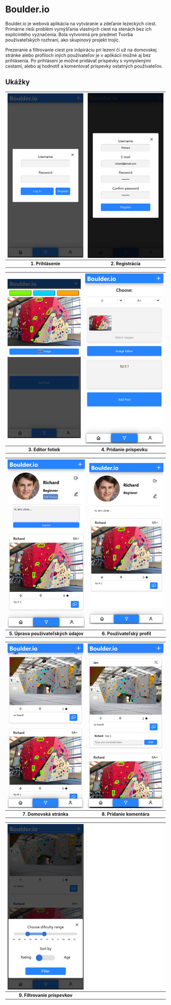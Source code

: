 # Boulder.io

Boulder.io je webová aplikácia na vytváranie a zdeľanie lezeckých ciest. Primárne rieši problém vymýšľania vlastných ciest na stenách bez ich explicintého vyznačenia. Bola vytvorená pre predmet Tvorba používateľských rozhraní, ako skupinový projekt trojíc.

Prezeranie a filtrovanie ciest pre inšpiráciu pri lezení či už na domovskej stránke alebo profiloch iných používateľov je v aplikácii možné aj bez prihlásenia. Po prihlásení je možné pridávať príspevky s vymyslenými cestami, alebo aj hodnotiť a komentovať príspevky ostatných používateľov.

## Ukážky

| ![Login](screenshots/1_login.png) | ![Registration](screenshots/2_registration.png) |
|:--:|:--:|
| **1. Prihlásenie** | **2. Registrácia** |

| ![Editor](screenshots/3_editor.png) | ![Add Route](screenshots/4_add_route.png) |
|:--:|:--:|
| **3. Editor fotiek** | **4. Pridanie príspevku** |

| ![Edit User](screenshots/5_edit_user.png) | ![User](screenshots/6_user.png) |
|:--:|:--:|
| **5. Úprava používateľských údajov** | **6. Používateľský profil** |

| ![Home](screenshots/7_home.png) | ![Comment](screenshots/8_comment.png) |
|:--:|:--:|
| **7. Domovská stránka** | **8. Pridanie komentára** |

| ![Filter](screenshots/9_filter.png) | ![](screenshots/empty.png) |
|:--:|:--:|
| **9. Filtrovanie príspevkov** |                     |
